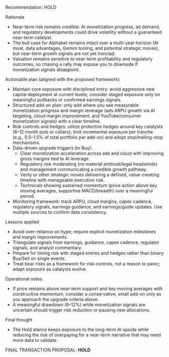Recommendation: HOLD

Rationale
- Near-term risk remains credible: AI monetization progress, ad demand, and regulatory developments could drive volatility without a guaranteed near-term catalyst.
- The bull case for Alphabet remains intact over a multi-year horizon (AI moat, data advantages, Gemini tooling, and potential strategic moves), but near-term growth signals are not yet ironclad.
- Valuation remains sensitive to near-term profitability and regulatory outcomes, so chasing a rally may expose you to downside if monetization signals disappoint.

Actionable plan (aligned with the proposed framework)
- Maintain core exposure with disciplined entry: avoid aggressive new capital deployment at current levels; consider staged exposure only on meaningful pullbacks or confirmed earnings signals.
- Structured add-on plan: only add where you see measurable monetization progress and margin leverage (ads ARPU growth via AI targeting, cloud margin improvement, and YouTube/consumer monetization signals) with a clear timeline.
- Risk controls and hedges: utilize protective hedges around key catalysts (6–12 month puts or collars); limit incremental exposure per tranche (e.g., 0.5–1.5% of total portfolio per add-on) and adopt stop/trailing-stop mechanisms.
- Data-driven upgrade triggers (to Buy): 
  - Clear monetization acceleration across ads and cloud with improving gross margins tied to AI leverage.
  - Regulatory risk moderating (no material antitrust/legal headwinds) and management communicating a credible growth pathway.
  - Verily or other strategic moves delivering a defined, value-creating timeline with manageable execution risk.
  - Technicals showing sustained momentum (price action above key moving averages, supportive MACD/breadth) over a meaningful period.
- Monitoring framework: track ARPU, cloud margins, capex cadence, regulatory signals, earnings guidance, and earnings/guide updates. Use multiple sources to confirm data consistency.

Lessons applied
- Avoid over-reliance on hype; require explicit monetization milestones and margin improvements.
- Triangulate signals from earnings, guidance, capex cadence, regulator signals, and analyst commentary.
- Prepare for timing risk with staged entries and hedges rather than binary Buy/Sell on single events.
- Treat bear risks as a framework for risk controls, not a reason to panic; adapt exposure as catalysts evolve.

Operational notes
- If price remains above near-term support and key moving averages with constructive momentum, consider a conservative, small add-on only as you approach the upgrade criteria above.
- A meaningful drawdown (6–12%) while monetization signals are uncertain should trigger risk reduction or pausing new allocations.

Final thought
- The Hold stance keeps exposure to the long-term AI upside while reducing the risk of overpaying for a near-term narrative that may need more data to validate.

FINAL TRANSACTION PROPOSAL: **HOLD**